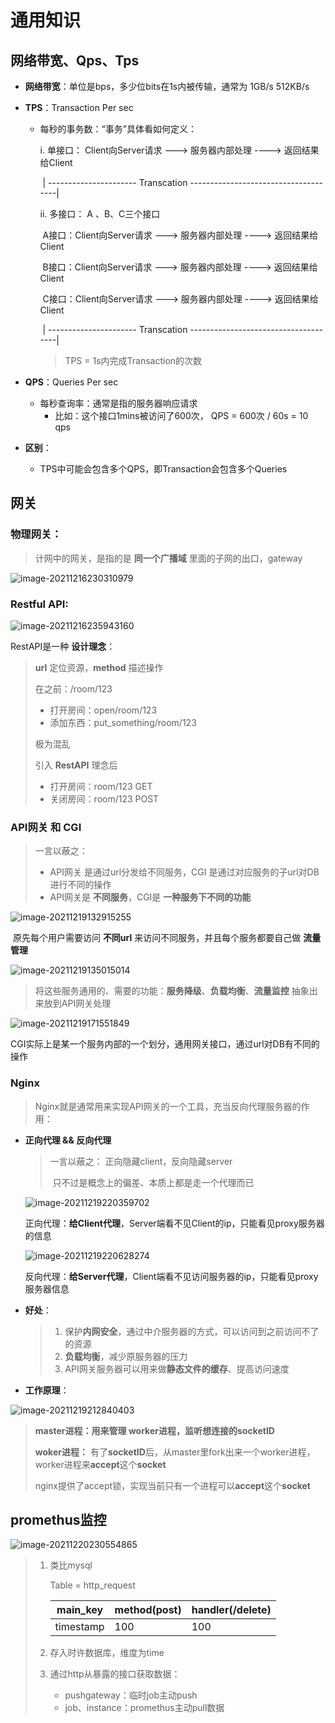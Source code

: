 # 通用知识

## 网络带宽、Qps、Tps

- **网络带宽**：单位是bps，多少位bits在1s内被传输，通常为 1GB/s 512KB/s

- **TPS**：Transaction Per sec

  - 每秒的事务数：“事务”具体看如何定义：

    i. 单接口： Client向Server请求 ---> 服务器内部处理 ---->  返回结果给Client

    ​	              | ----------------------     Transcation    -------------------------------------|

    

    ii. 多接口： A 、B、C三个接口

    ​				A接口：Client向Server请求 ---> 服务器内部处理 ---->  返回结果给Client

    ​				B接口：Client向Server请求 ---> 服务器内部处理 ---->  返回结果给Client

    ​				C接口：Client向Server请求 ---> 服务器内部处理 ---->  返回结果给Client

    ​							 | ----------------------     Transcation    -------------------------------------|

    > TPS = 1s内完成Transaction的次数

- **QPS**：Queries Per sec

  - 每秒查询率：通常是指的服务器响应请求
    - 比如：这个接口1mins被访问了600次， QPS = 600次 / 60s = 10 qps

- **区别**：

  - TPS中可能会包含多个QPS，即Transaction会包含多个Queries



## 网关 

### **物理网关**：

> 计网中的网关，是指的是 **同一个广播域** 里面的子网的出口，gateway

![image-20211216230310979](pics/API_gateway_2.jpg)



### **Restful API:**

![image-20211216235943160](pics/API_gateway_3.jpg)

RestAPI是一种 **设计理念**：

> **url** 定位资源，**method** 描述操作
>
> 在之前：/room/123
>
> - 打开房间：open/room/123
> - 添加东西：put_something/room/123
>
> 极为混乱
>
> 
>
> 引入 **RestAPI** 理念后
>
> - 打开房间：room/123  GET
> - 关闭房间：room/123  POST



### **API网关** 和 **CGI**

> 一言以蔽之：
>
> - API网关 是通过url分发给不同服务，CGI 是通过对应服务的子url对DB进行不同的操作
> - API网关是 **不同服务**，CGI是 **一种服务下不同的功能**

![image-20211219132915255](pics/API_gateway_4.jpg)

​					原先每个用户需要访问 **不同url** 来访问不同服务，并且每个服务都要自己做 **流量管理**

![image-20211219135015014](pics/API_gateway_5.jpg)

> 将这些服务通用的、需要的功能：**服务降级**、**负载均衡**、**流量监控** 抽象出来放到API网关处理

![image-20211219171551849](pics/API_gateway_6.jpg)

​			CGI实际上是某一个服务内部的一个划分，通用网关接口，通过url对DB有不同的操作

### Nginx

> Nginx就是通常用来实现API网关的一个工具，充当反向代理服务器的作用：

- **正向代理 && 反向代理**

  > 一言以蔽之：  正向隐藏client，反向隐藏server
  >
  > ​						只不过是概念上的偏差、本质上都是走一个代理而已

  ![image-20211219220359702](pics/API_gateway_8.jpg)

  ​							正向代理：**给Client代理**，Server端看不见Client的ip，只能看见proxy服务器的信息

  ![image-20211219220628274](pics/API_gateway_9.jpg)

  ​							反向代理：**给Server代理**，Client端看不见访问服务器的ip，只能看见proxy服务器信息

  

- **好处**：

  > 1. 保护**内网安全**，通过中介服务器的方式，可以访问到之前访问不了的资源
  > 2. **负载均衡**，减少原服务器的压力
  > 3. API网关服务器可以用来做**静态文件的缓存**、提高访问速度

- **工作原理**：

![image-20211219212840403](pics/API_gateway_7.jpg)

> **master进程：**用来管理 worker进程，监听想连接的**socketID**
>
> **woker进程：** 有了**socketID**后，从master里fork出来一个worker进程，worker进程来**accept**这个**socket**
>
> ​					   nginx提供了accept锁，实现当前只有一个进程可以**accept**这个**socket**



## promethus监控

![image-20211220230554865](pics/promethus_1.jpg)

> 1. 类比mysql
>
>    Table = http_request 
>
>    | main_key  | method(post) | handler(/delete) |
>    | --------- | ------------ | ---------------- |
>    | timestamp | 100          | 100              |
>
> 2. 存入时许数据库，维度为time
>
> 3. 通过http从暴露的接口获取数据：
>
>    - pushgateway：临时job主动push
>    - job、instance：promethus主动pull数据
